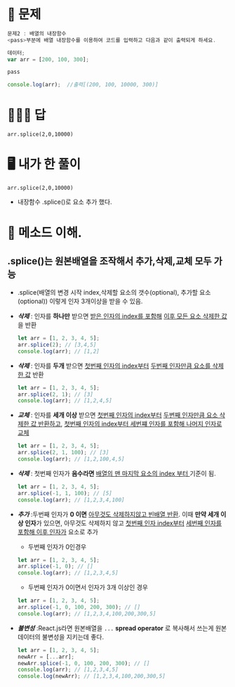 # 🧾 문제

```javascript
문제2 : 배열의 내장함수
<pass>부분에 배열 내장함수를 이용하여 코드를 입력하고 다음과 같이 출력되게 하세요.

데이터;
var arr = [200, 100, 300];

pass

console.log(arr);  //출력[(200, 100, 10000, 300)]

```

# 👨🏻‍🏫 답

```
arr.splice(2,0,10000)
```

# 🖥 내가 한 풀이

```
arr.splice(2,0,10000)
```

- 내장함수 .splice()로 요소 추가 했다.

# 🎯 메소드 이해.

## .splice()는 원본배열을 조작해서 추가,삭제,교체 모두 가능

- .splice(배열의 변경 시작 index,삭제할 요소의 갯수(optional), 추가할 요소(optional)) 이렇게 인자 3개이상을 받을 수 있음.

- **_삭제_** : 인자를 **하나만** 받으면 <u>받은 인자의 index를 포함해</u> <u>이후 모든 요소 삭제한 값</u>을 반환
  ```javascript
  let arr = [1, 2, 3, 4, 5];
  arr.splice(2); // [3,4,5]
  console.log(arr); // [1,2]
  ```
- **_삭제_** : 인자를 **두개** 받으면 <u>첫번째 인자의 index부터</u> <u>두번째 인자만큼 요소를 삭제 한 값</u> 반환
  ```javascript
  let arr = [1, 2, 3, 4, 5];
  arr.splice(2, 1); // [3]
  console.log(arr); // [1,2,4,5]
  ```
- **_교체_** : 인자를 **세개 이상** 받으면 <u>첫번째 인자의 index부터</u> <u>두번째 인자만큼 요소 삭제한 값 반환하고</u>, <u>첫번째 인자의 index부터 세번쨰 인자를 포함해 나머지 인자로 교체</u>
  ```javascript
  let arr = [1, 2, 3, 4, 5];
  arr.splice(2, 1, 100); // [3]
  console.log(arr); // [1,2,100,4,5]
  ```
- **_삭제_** : 첫번째 인자가 **음수라면** <u>배열의 맨 마지막 요소의 index 부터 </u> 기준이 됨.
  ```javascript
  let arr = [1, 2, 3, 4, 5];
  arr.splice(-1, 1, 100); // [5]
  console.log(arr); // [1,2,3,4,100]
  ```
- **_추가_** :두번째 인자가 **0 이면** <u>아무것도 삭제하지않고 빈배열 반환</u>. 이때 **만약 세개 이상 인자**가 있으면, 아무것도 삭제하지 않고 <u>첫번째 인자 index부터</u> <u>세번째 인자를 포함해 이후 인자가</u> 요소로 추가
  - 두번째 인자가 0인경우
  ```javascript
  let arr = [1, 2, 3, 4, 5];
  arr.splice(-1, 0); // []
  console.log(arr); // [1,2,3,4,5]
  ```
  - 두번째 인자가 0이면서 인자가 3개 이상인 경우
  ```javascript
  let arr = [1, 2, 3, 4, 5];
  arr.splice(-1, 0, 100, 200, 300); // []
  console.log(arr); // [1,2,3,4,100,200,300,5]
  ```
- **_불변성_** :React.js라면 원본배열을 `...` **spread operator** 로 복사해서 쓰는게 원본데이터의 불변성을 지키는데 좋다.
  ```javascript
  let arr = [1, 2, 3, 4, 5];
  newArr = [...arr];
  newArr.splice(-1, 0, 100, 200, 300); // []
  console.log(arr); // [1,2,3,4,5]
  console.log(newArr); // [1,2,3,4,100,200,300,5]
  ```
